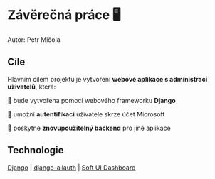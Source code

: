 # Závěrečná práce 🖥️
Autor: Petr Mičola

## Cíle
Hlavním cílem projektu je vytvoření **webové aplikace s administrací uživatelů**, která:

📌 bude vytvořena pomocí webového frameworku **Django**

📌 umožní **autentifikaci** uživatele skrze účet Microsoft

📌 poskytne **znovupoužitelný backend** pro jiné aplikace
## Technologie
[Django](https://www.djangoproject.com/) | [django-allauth](https://django-allauth.readthedocs.io/en/latest/) | [Soft UI Dashboard](https://www.creative-tim.com/learning-lab/bootstrap/overview/soft-ui-dashboard)
